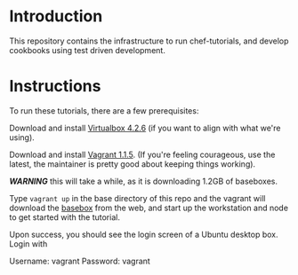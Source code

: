 Introduction
============
This repository contains the infrastructure to run chef-tutorials, and develop cookbooks using test driven development.

Instructions
============
To run these tutorials, there are a few prerequisites: 

Download and install [Virtualbox 4.2.6](https://www.virtualbox.org/wiki/Download_Old_Builds_4_2) (if you want to align with what we're using). 

Download and install [Vagrant 1.1.5](http://downloads.vagrantup.com/tags/v1.1.5). (If you're feeling courageous, use the latest, the maintainer is pretty good about keeping things working).

___WARNING___
this will take a while, as it is downloading 1.2GB of baseboxes.

Type `vagrant up` in the base directory of this repo and the vagrant will download the [basebox](http://link-to-basebox.html) from the web, and start up the workstation and node to get started with the tutorial.

Upon success, you should see the login screen of a Ubuntu desktop box. Login with

Username: vagrant
Password: vagrant

